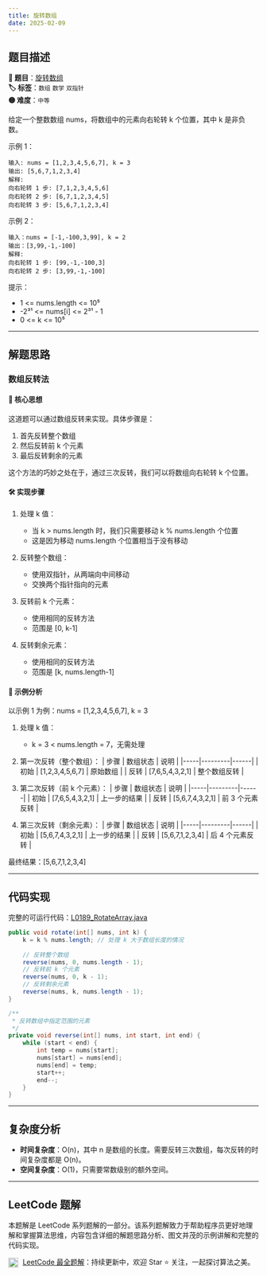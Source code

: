 ```yaml
---
title: 旋转数组
date: 2025-02-09
---
```


## 题目描述

**🔗 题目**：[旋转数组](https://leetcode.cn/problems/rotate-array/)  
**🏷️ 标签**：`数组` `数学` `双指针`  
**🟡 难度**：`中等`  

给定一个整数数组 nums，将数组中的元素向右轮转 k 个位置，其中 k 是非负数。

示例 1：
```
输入: nums = [1,2,3,4,5,6,7], k = 3
输出: [5,6,7,1,2,3,4]
解释:
向右轮转 1 步: [7,1,2,3,4,5,6]
向右轮转 2 步: [6,7,1,2,3,4,5]
向右轮转 3 步: [5,6,7,1,2,3,4]
```

示例 2：
```
输入：nums = [-1,-100,3,99], k = 2
输出：[3,99,-1,-100]
解释: 
向右轮转 1 步: [99,-1,-100,3]
向右轮转 2 步: [3,99,-1,-100]
```

提示：
- 1 <= nums.length <= 10⁵
- -2³¹ <= nums[i] <= 2³¹ - 1
- 0 <= k <= 10⁵

---

## 解题思路

### 数组反转法

#### 📝 核心思想

这道题可以通过数组反转来实现。具体步骤是：
1. 首先反转整个数组
2. 然后反转前 k 个元素
3. 最后反转剩余的元素

这个方法的巧妙之处在于，通过三次反转，我们可以将数组向右轮转 k 个位置。

#### 🛠️ 实现步骤

1. 处理 k 值：
   - 当 k > nums.length 时，我们只需要移动 k % nums.length 个位置
   - 这是因为移动 nums.length 个位置相当于没有移动

2. 反转整个数组：
   - 使用双指针，从两端向中间移动
   - 交换两个指针指向的元素

3. 反转前 k 个元素：
   - 使用相同的反转方法
   - 范围是 [0, k-1]

4. 反转剩余元素：
   - 使用相同的反转方法
   - 范围是 [k, nums.length-1]

#### 🧩 示例分析

以示例 1 为例：nums = [1,2,3,4,5,6,7], k = 3

1. 处理 k 值：
   - k = 3 < nums.length = 7，无需处理

2. 第一次反转（整个数组）：
   | 步骤 | 数组状态 | 说明 |
   |-----|---------|------|
   | 初始 | [1,2,3,4,5,6,7] | 原始数组 |
   | 反转 | [7,6,5,4,3,2,1] | 整个数组反转 |

3. 第二次反转（前 k 个元素）：
   | 步骤 | 数组状态 | 说明 |
   |-----|---------|------|
   | 初始 | [7,6,5,4,3,2,1] | 上一步的结果 |
   | 反转 | [5,6,7,4,3,2,1] | 前 3 个元素反转 |

4. 第三次反转（剩余元素）：
   | 步骤 | 数组状态 | 说明 |
   |-----|---------|------|
   | 初始 | [5,6,7,4,3,2,1] | 上一步的结果 |
   | 反转 | [5,6,7,1,2,3,4] | 后 4 个元素反转 |

最终结果：[5,6,7,1,2,3,4]

---

## 代码实现

完整的可运行代码：[L0189_RotateArray.java](../src/main/java/L0189_RotateArray.java)

```java
public void rotate(int[] nums, int k) {
    k = k % nums.length; // 处理 k 大于数组长度的情况
    
    // 反转整个数组
    reverse(nums, 0, nums.length - 1);
    // 反转前 k 个元素
    reverse(nums, 0, k - 1);
    // 反转剩余元素
    reverse(nums, k, nums.length - 1);
}

/**
 * 反转数组中指定范围的元素
 */
private void reverse(int[] nums, int start, int end) {
    while (start < end) {
        int temp = nums[start];
        nums[start] = nums[end];
        nums[end] = temp;
        start++;
        end--;
    }
}
```

---

## 复杂度分析

- **时间复杂度**：O(n)，其中 n 是数组的长度。需要反转三次数组，每次反转的时间复杂度都是 O(n)。
- **空间复杂度**：O(1)，只需要常数级别的额外空间。

---

## LeetCode 题解

本题解是 LeetCode 系列题解的一部分。该系列题解致力于帮助程序员更好地理解和掌握算法思维，内容包含详细的解题思路分析、图文并茂的示例讲解和完整的代码实现。

<img src="https://github.githubassets.com/images/modules/logos_page/GitHub-Mark.png" alt="GitHub" width="20" style="vertical-align: middle; margin-right: 5px"> [LeetCode 最全题解](https://github.com/LjyYano/LeetCode)：持续更新中，欢迎 Star ⭐️ 关注，一起探讨算法之美。 
